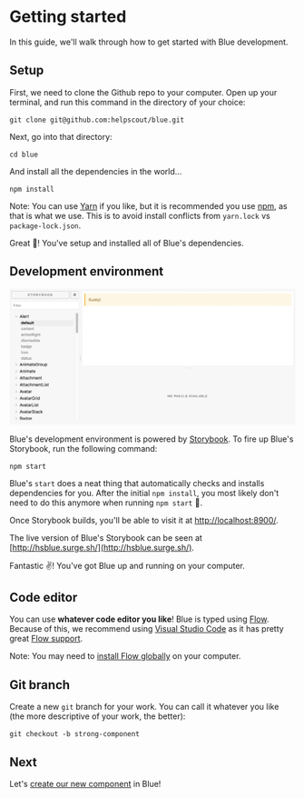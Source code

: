 # Getting started

In this guide, we'll walk through how to get started with Blue development.

## Setup

First, we need to clone the Github repo to your computer. Open up your terminal, and run this command in the directory of your choice:

```
git clone git@github.com:helpscout/blue.git
```

Next, go into that directory:

```
cd blue
```

And install all the dependencies in the world...

```
npm install
```

Note: You can use [Yarn](https://yarnpkg.com/en/) if you like, but it is recommended you use [npm](https://www.npmjs.com/), as that is what we use. This is to avoid install conflicts from `yarn.lock` vs `package-lock.json`.

Great 🌈! You've setup and installed all of Blue's dependencies.

## Development environment

![Blue's Storybook development environment](../images/storybook.jpg)

Blue's development environment is powered by [Storybook](https://storybook.js.org/). To fire up Blue's Storybook, run the following command:

```
npm start
```

Blue's `start` does a neat thing that automatically checks and installs dependencies for you. After the initial `npm install`, you most likely don't need to do this anymore when running `npm start` 💪.

Once Storybook builds, you'll be able to visit it at [http://localhost:8900/](http://localhost:8900/).

The live version of Blue's Storybook can be seen at [http://hsblue.surge.sh/](http://hsblue.surge.sh/).

Fantastic ✌️! You've got Blue up and running on your computer.

## Code editor

You can use **whatever code editor you like**! Blue is typed using [Flow](https://flow.org/). Because of this, we recommend using [Visual Studio Code](https://code.visualstudio.com/) as it has pretty great [Flow support](https://github.com/flowtype/flow-for-vscode).

Note: You may need to [install Flow globally](https://preview.npmjs.com/package/flow-bin) on your computer.

## Git branch

Create a new `git` branch for your work. You can call it whatever you like (the more descriptive of your work, the better):

```
git checkout -b strong-component
```

## Next

Let's [create our new component](creating.md) in Blue!
